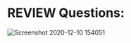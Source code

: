 # REVIEW Questions:

![Screenshot 2020-12-10 154051](https://user-images.githubusercontent.com/64374947/101780080-bbb15f80-3afe-11eb-9fa9-7f2e3a80fad0.png)


